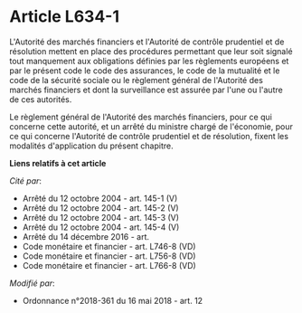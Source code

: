 # Article L634-1

L'Autorité des marchés financiers et l'Autorité de contrôle prudentiel et de résolution mettent en place des procédures
permettant que leur soit signalé tout manquement aux obligations définies par les règlements européens et par le présent code
le code des assurances, le code de la mutualité et le code de la sécurité sociale ou le règlement général de l'Autorité des
marchés financiers et dont la surveillance est assurée par l'une ou l'autre de ces autorités.

Le règlement général de l'Autorité des marchés financiers, pour ce qui concerne cette autorité, et un arrêté du ministre
chargé de l'économie, pour ce qui concerne l'Autorité de contrôle prudentiel et de résolution, fixent les modalités
d'application du présent chapitre.

**Liens relatifs à cet article**

_Cité par_:

  - Arrêté du 12 octobre 2004 - art. 145-1 (V)
  - Arrêté du 12 octobre 2004 - art. 145-2 (V)
  - Arrêté du 12 octobre 2004 - art. 145-3 (V)
  - Arrêté du 12 octobre 2004 - art. 145-4 (V)
  - Arrêté du 14 décembre 2016 - art.
  - Code monétaire et financier - art. L746-8 (VD)
  - Code monétaire et financier - art. L756-8 (VD)
  - Code monétaire et financier - art. L766-8 (VD)

_Modifié par_:

  - Ordonnance n°2018-361 du 16 mai 2018 - art. 12
